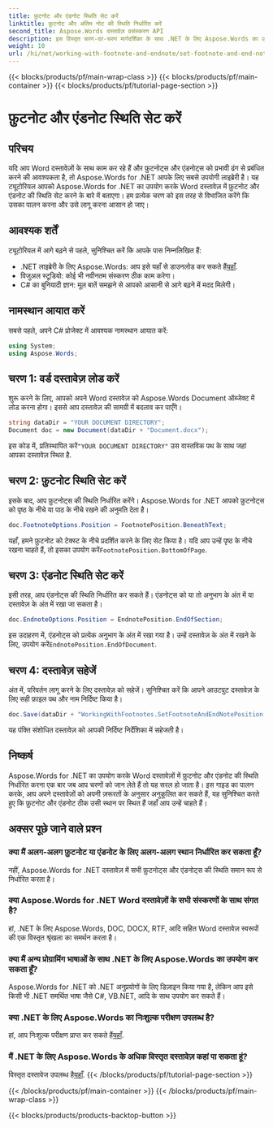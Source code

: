 ```yaml
---
title: फ़ुटनोट और एंडनोट स्थिति सेट करें
linktitle: फ़ुटनोट और अंतिम नोट की स्थिति निर्धारित करें
second_title: Aspose.Words दस्तावेज़ प्रसंस्करण API
description: इस विस्तृत चरण-दर-चरण मार्गदर्शिका के साथ .NET के लिए Aspose.Words का उपयोग करके Word दस्तावेज़ों में फ़ुटनोट और एंडनोट स्थान निर्धारित करना सीखें।
weight: 10
url: /hi/net/working-with-footnote-and-endnote/set-footnote-and-end-note-position/
---
```


{{< blocks/products/pf/main-wrap-class >}}
{{< blocks/products/pf/main-container >}}
{{< blocks/products/pf/tutorial-page-section >}}

# फ़ुटनोट और एंडनोट स्थिति सेट करें

## परिचय

यदि आप Word दस्तावेज़ों के साथ काम कर रहे हैं और फ़ुटनोट्स और एंडनोट्स को प्रभावी ढंग से प्रबंधित करने की आवश्यकता है, तो Aspose.Words for .NET आपके लिए सबसे उपयोगी लाइब्रेरी है। यह ट्यूटोरियल आपको Aspose.Words for .NET का उपयोग करके Word दस्तावेज़ में फ़ुटनोट और एंडनोट की स्थिति सेट करने के बारे में बताएगा। हम प्रत्येक चरण को इस तरह से विभाजित करेंगे कि उसका पालन करना और उसे लागू करना आसान हो जाए।

## आवश्यक शर्तें

ट्यूटोरियल में आगे बढ़ने से पहले, सुनिश्चित करें कि आपके पास निम्नलिखित हैं:

-  .NET लाइब्रेरी के लिए Aspose.Words: आप इसे यहाँ से डाउनलोड कर सकते हैं[यहाँ](https://releases.aspose.com/words/net/).
- विजुअल स्टूडियो: कोई भी नवीनतम संस्करण ठीक काम करेगा।
- C# का बुनियादी ज्ञान: मूल बातें समझने से आपको आसानी से आगे बढ़ने में मदद मिलेगी।

## नामस्थान आयात करें

सबसे पहले, अपने C# प्रोजेक्ट में आवश्यक नामस्थान आयात करें:

```csharp
using System;
using Aspose.Words;
```

## चरण 1: वर्ड दस्तावेज़ लोड करें

शुरू करने के लिए, आपको अपने Word दस्तावेज़ को Aspose.Words Document ऑब्जेक्ट में लोड करना होगा। इससे आप दस्तावेज़ की सामग्री में बदलाव कर पाएँगे।

```csharp
string dataDir = "YOUR DOCUMENT DIRECTORY";
Document doc = new Document(dataDir + "Document.docx");
```

इस कोड में, प्रतिस्थापित करें`"YOUR DOCUMENT DIRECTORY"` उस वास्तविक पथ के साथ जहां आपका दस्तावेज़ स्थित है.

## चरण 2: फ़ुटनोट स्थिति सेट करें

इसके बाद, आप फ़ुटनोट्स की स्थिति निर्धारित करेंगे। Aspose.Words for .NET आपको फ़ुटनोट्स को पृष्ठ के नीचे या पाठ के नीचे रखने की अनुमति देता है।

```csharp
doc.FootnoteOptions.Position = FootnotePosition.BeneathText;
```

 यहाँ, हमने फ़ुटनोट को टेक्स्ट के नीचे प्रदर्शित करने के लिए सेट किया है। यदि आप उन्हें पृष्ठ के नीचे रखना चाहते हैं, तो इसका उपयोग करें`FootnotePosition.BottomOfPage`.

## चरण 3: एंडनोट स्थिति सेट करें

इसी तरह, आप एंडनोट्स की स्थिति निर्धारित कर सकते हैं। एंडनोट्स को या तो अनुभाग के अंत में या दस्तावेज़ के अंत में रखा जा सकता है।

```csharp
doc.EndnoteOptions.Position = EndnotePosition.EndOfSection;
```

 इस उदाहरण में, एंडनोट्स को प्रत्येक अनुभाग के अंत में रखा गया है। उन्हें दस्तावेज़ के अंत में रखने के लिए, उपयोग करें`EndnotePosition.EndOfDocument`.

## चरण 4: दस्तावेज़ सहेजें

अंत में, परिवर्तन लागू करने के लिए दस्तावेज़ को सहेजें। सुनिश्चित करें कि आपने आउटपुट दस्तावेज़ के लिए सही फ़ाइल पथ और नाम निर्दिष्ट किया है।

```csharp
doc.Save(dataDir + "WorkingWithFootnotes.SetFootnoteAndEndNotePosition.docx");
```

यह पंक्ति संशोधित दस्तावेज़ को आपकी निर्दिष्ट निर्देशिका में सहेजती है।

## निष्कर्ष

Aspose.Words for .NET का उपयोग करके Word दस्तावेज़ों में फ़ुटनोट और एंडनोट की स्थिति निर्धारित करना एक बार जब आप चरणों को जान लेते हैं तो यह सरल हो जाता है। इस गाइड का पालन करके, आप अपने दस्तावेज़ों को अपनी ज़रूरतों के अनुसार अनुकूलित कर सकते हैं, यह सुनिश्चित करते हुए कि फ़ुटनोट और एंडनोट ठीक उसी स्थान पर स्थित हैं जहाँ आप उन्हें चाहते हैं।

## अक्सर पूछे जाने वाले प्रश्न

### क्या मैं अलग-अलग फ़ुटनोट या एंडनोट के लिए अलग-अलग स्थान निर्धारित कर सकता हूँ?

नहीं, Aspose.Words for .NET दस्तावेज़ में सभी फ़ुटनोट्स और एंडनोट्स की स्थिति समान रूप से निर्धारित करता है।

### क्या Aspose.Words for .NET Word दस्तावेज़ों के सभी संस्करणों के साथ संगत है?

हां, .NET के लिए Aspose.Words, DOC, DOCX, RTF, आदि सहित Word दस्तावेज़ स्वरूपों की एक विस्तृत श्रृंखला का समर्थन करता है।

### क्या मैं अन्य प्रोग्रामिंग भाषाओं के साथ .NET के लिए Aspose.Words का उपयोग कर सकता हूँ?

Aspose.Words for .NET को .NET अनुप्रयोगों के लिए डिज़ाइन किया गया है, लेकिन आप इसे किसी भी .NET समर्थित भाषा जैसे C#, VB.NET, आदि के साथ उपयोग कर सकते हैं।

### क्या .NET के लिए Aspose.Words का निःशुल्क परीक्षण उपलब्ध है?

 हां, आप निःशुल्क परीक्षण प्राप्त कर सकते हैं[यहाँ](https://releases.aspose.com/).

### मैं .NET के लिए Aspose.Words के अधिक विस्तृत दस्तावेज़ कहां पा सकता हूं?

 विस्तृत दस्तावेज उपलब्ध है[यहाँ](https://reference.aspose.com/words/net/).
{{< /blocks/products/pf/tutorial-page-section >}}

{{< /blocks/products/pf/main-container >}}
{{< /blocks/products/pf/main-wrap-class >}}

{{< blocks/products/products-backtop-button >}}
